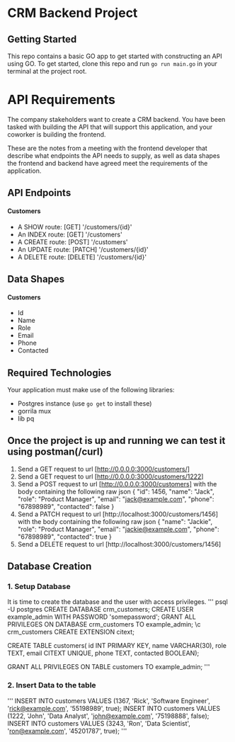 # CRM Backend Project

## Getting Started

This repo contains a basic GO app to get started with constructing an API using GO. To get started, clone this repo and run `go run main.go` in your terminal at the project root.

# API Requirements

The company stakeholders want to create a CRM backend. You have been tasked with building the API that will support this application, and your coworker is building the frontend.

These are the notes from a meeting with the frontend developer that describe what endpoints the API needs to supply, as well as data shapes the frontend and backend have agreed meet the requirements of the application.

## API Endpoints

#### Customers

- A SHOW route: [GET] '/customers/{id}'
- An INDEX route: [GET] '/customers'
- A CREATE route: [POST] '/customers'
- An UPDATE route: [PATCH] '/customers/{id}'
- A DELETE route: [DELETE] '/customers/{id}'

## Data Shapes

#### Customers

- Id
- Name
- Role
- Email
- Phone
- Contacted

## Required Technologies

Your application must make use of the following libraries:

- Postgres instance
  (use `go get` to install these)
- gorrila mux
- lib pq

## Once the project is up and running we can test it using postman(/curl)

1. Send a GET request to url [http://0.0.0.0:3000/customers/]
2. Send a GET request to url [http://0.0.0.0:3000/customers/1222]
3. Send a POST request to url [http://0.0.0.0:3000/customers] with the body containing the following raw json
   {
   "id": 1456,
   "name": "Jack",
   "role": "Product Manager",
   "email": "jack@example.com",
   "phone": "67898989",
   "contacted": false
   }
4. Send a PATCH request to url [http://localhost:3000/customers/1456] with the body containing the following raw json
   {
   "name": "Jackie",
   "role": "Product Manager",
   "email": "jackie@example.com",
   "phone": "67898989",
   "contacted": true
   }
5. Send a DELETE request to url [http://localhost:3000/customers/1456]

## Database Creation

### 1. Setup Database

It is time to create the database and the user with access privileges.
'''
psql -U postgres
CREATE DATABASE crm_customers;
CREATE USER example_admin WITH PASSWORD 'somepassword';
GRANT ALL PRIVILEGES ON DATABASE crm_customers TO example_admin;
\c crm_customers
CREATE EXTENSION citext;

CREATE TABLE customers(
id INT PRIMARY KEY,
name VARCHAR(30),
role TEXT,
email CITEXT UNIQUE,
phone TEXT,
contacted BOOLEAN);

GRANT ALL PRIVILEGES ON TABLE customers TO example_admin;
'''

### 2. Insert Data to the table

'''
INSERT INTO customers VALUES (1367, 'Rick', 'Software Engineer', 'rick@example.com', '55198989', true);
INSERT INTO customers VALUES (1222, 'John', 'Data Analyst', 'john@example.com', '75198888', false);
INSERT INTO customers VALUES (3243, 'Ron', 'Data Scientist', 'ron@example.com', '45201787', true);
'''
